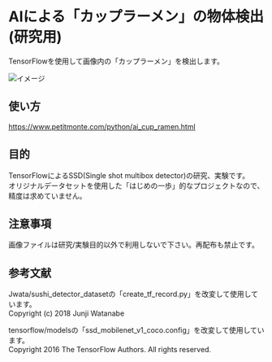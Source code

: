 # AIによる「カップラーメン」の物体検出(研究用)
TensorFlowを使用して画像内の「カップラーメン」を検出します。  
  
![イメージ](https://github.com/TakeshiOkamoto/Cup_Ramen_detector/blob/master/image.jpg)  
  
## 使い方
https://www.petitmonte.com/python/ai_cup_ramen.html  
  
## 目的  
TensorFlowによるSSD(Single shot multibox detector)の研究、実験です。  
オリジナルデータセットを使用した「はじめの一歩」的なプロジェクトなので、精度は求めていません。
  
## 注意事項  
画像ファイルは研究/実験目的以外で利用しないで下さい。再配布も禁止です。
  
## 参考文献
Jwata/sushi_detector_datasetの「create_tf_record.py」を改変して使用しています。  
Copyright (c) 2018 Junji Watanabe  
  
tensorflow/modelsの「ssd_mobilenet_v1_coco.config」を改変して使用しています。  
Copyright 2016 The TensorFlow Authors.  All rights reserved.  
